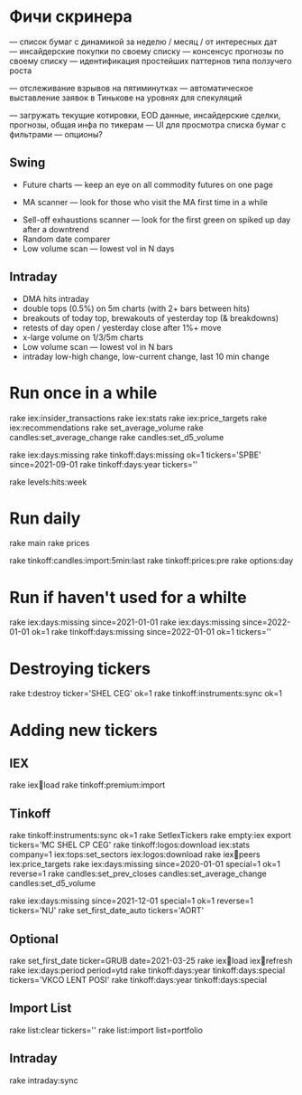 # Фичи скринера
— список бумаг с динамикой за неделю / месяц / от интересных дат
— инсайдерские покупки по своему списку
— консенсус прогнозы по своему списку
— идентификация простейших паттернов типа ползучего роста

— отслеживание взрывов на пятиминутках
— автоматическое выставление заявок в Тинькове на уровнях для спекуляций

— загружать текущие котировки, EOD данные, инсайдерские сделки, прогнозы, общая инфа по тикерам
— UI для просмотра списка бумаг с фильтрами
— опционы?

## Swing
* Future charts — keep an eye on all commodity futures on one page
+ MA scanner — look for those who visit the MA first time in a while
* Sell-off exhaustions scanner — look for the first green on spiked up day after a downtrend
* Random date comparer
* Low volume scan — lowest vol in N days

## Intraday
* DMA hits intraday
* double tops (0.5%) on 5m charts (with 2+ bars between hits)
* breakouts of today top, brewakouts of yesterday top (& breakdowns)
* retests of day open / yesterday close after 1%+ move
* x-large volume on 1/3/5m charts
* Low volume scan — lowest vol in N bars
* intraday low-high change, low-current change, last 10 min change


# Run once in a while

rake iex:insider_transactions
rake iex:stats
rake iex:price_targets
rake iex:recommendations
rake set_average_volume
rake candles:set_average_change
rake candles:set_d5_volume

rake iex:days:missing
rake tinkoff:days:missing ok=1 tickers='SPBE' since=2021-09-01
rake tinkoff:days:year tickers=''

rake levels:hits:week

# Run daily
rake main
rake prices

rake tinkoff:candles:import:5min:last
rake tinkoff:prices:pre
rake options:day


# Run if haven't used for a whilte
rake     iex:days:missing since=2021-01-01
rake     iex:days:missing since=2022-01-01 ok=1
rake tinkoff:days:missing since=2022-01-01 ok=1 tickers=''

# Destroying tickers

rake t:destroy ticker='SHEL CEG' ok=1
rake tinkoff:instruments:sync ok=1


# Adding new tickers

## IEX
rake iex:symbols:load
rake tinkoff:premium:import

## Tinkoff
rake tinkoff:instruments:sync ok=1
rake SetIexTickers
rake empty:iex
export tickers='MC SHEL CP CEG'
rake tinkoff:logos:download iex:stats company=1 iex:tops:set_sectors iex:logos:download 
rake iex:symbols:peers iex:price_targets
rake iex:days:missing since=2020-01-01 special=1 ok=1 reverse=1
rake candles:set_prev_closes candles:set_average_change candles:set_d5_volume

rake iex:days:missing since=2021-12-01 special=1 ok=1 reverse=1 tickers='NU'
rake set_first_date_auto tickers='AORT'

## Optional
rake set_first_date ticker=GRUB date=2021-03-25
rake iex:symbols:load iex:symbols:refresh
rake iex:days:period period=ytd
rake tinkoff:days:year tinkoff:days:special tickers='VKCO LENT POSI'
rake tinkoff:days:year tinkoff:days:special

## Import List
rake list:clear tickers=''
rake list:import list=portfolio


## Intraday

rake intraday:sync
